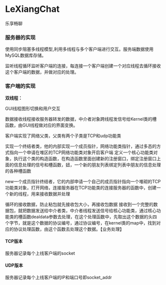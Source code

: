 # LeXiangChat
乐享畅聊

### 服务器的实现

使用同步阻塞多线程模型,利用多线程与多个客户端进行交互。服务端数据使用MySQL数据库存储。

监听线程循环监听客户端的连接，每连接一个客户端创建一个对应线程去循环接收这个客户端的数据，并做对应的处理。

### 客户端的实现

**双线程：**

GUI线程图形切换和用户交互

数据接收线程接收服务器转发的数据，中介者对象跨线程发信号给Kernel类的槽函数，由GUI线程做对应的界面变换。



客户端实现了网络父类，父类有两个子类是TCP和udp功能类


实现一个终结者类，他的内部实现一个成员指针，网络功能类指针，通过多态的方式指向一个申请在堆区的TCP网络功能类对象开启客户端 定义一个核心功能类对象，执行这个类的构造函数，在构造函数里面创建新的注册窗口，绑定注册窗口上面的信息处理的信号和槽函数，妞，一个新的朋友列表绑定列表中朋友的信息处理的各种槽函数


new一个成员指针终结者，它的内部申请一个自己的成员指针指向一个堆砌的TCP功能类对象，打开网络，连接服务器在TCP功能类的连接服务器的函数中，创建一个新的线程，用来接收数据并处理

循环的接收数据，防止粘包就先接收包大小，再接收包数据
接收到一个完整的数据包，就把数据发送给中介者类，中介者线程发送信号给核心功能类，通过核心功能类的槽函数dealdata参数去处理，在这个处理函数中，先取出这个数据的头四个字节，就是这个数据的协议编号，通过协议编号，在kernel类的map中，找到对应的协议处理函数，由这个函数去处理这个数据。【业务处理】

#### TCP版本

服务器记录每个上线客户端的socket

#### UDP版本

服务器记录每个上线客户端的IP和端口号即socket_addr
